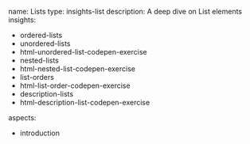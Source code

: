 name: Lists
type: insights-list
description: A deep dive on List elements
insights:
  - ordered-lists
  - unordered-lists
  - html-unordered-list-codepen-exercise
  - nested-lists
  - html-nested-list-codepen-exercise
  - list-orders
  - html-list-order-codepen-exercise
  - description-lists
  - html-description-list-codepen-exercise

aspects:
  - introduction
 
